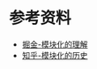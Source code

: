 # 参考资料
  - [掘金-模块化的理解](https://juejin.cn/post/6844903981311852551)
  - [知乎-模块化的历史](https://zhuanlan.zhihu.com/p/265632724)